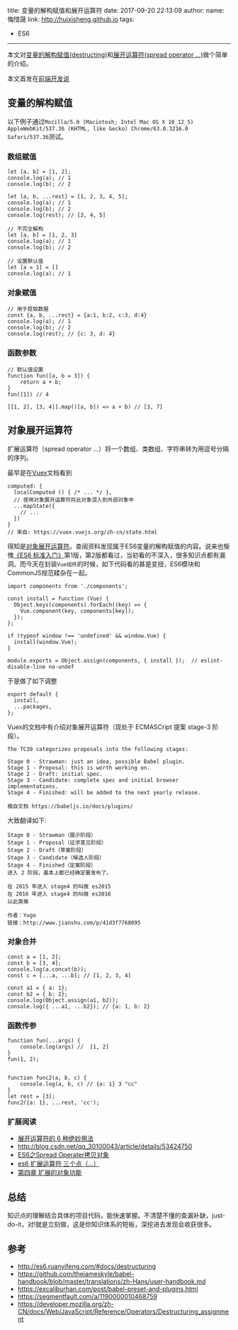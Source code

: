 title: 变量的解构赋值和展开运算符
date: 2017-09-20 22:13:09
author:
  name: 悔惜晟
  link: http://huixisheng.github.io
tags:
- ES6
---

本文对[变量的解构赋值(destructing)](https://developer.mozilla.org/zh-CN/docs/Web/JavaScript/Reference/Operators/Destructuring_assignment)和[展开运算符(spread operator ...)](https://developer.mozilla.org/zh-CN/docs/Web/JavaScript/Reference/Operators/Spread_operator)做个简单的介绍。

本文首发在[前端开发说](https://huixisheng.github.io/es6-destructuring-and-spread-operator/)

<!--more-->

## 变量的解构赋值 ##

以下例子通过`Mozilla/5.0 (Macintosh; Intel Mac OS X 10_12_5) AppleWebKit/537.36 (KHTML, like Gecko) Chrome/63.0.3216.0 Safari/537.36`测试。

### 数组赋值 ###

```
let [a, b] = [1, 2];
console.log(a); // 1
console.log(b); // 2

let [a, b, ...rest] = [1, 2, 3, 4, 5];
console.log(a); // 1
console.log(b); // 2
console.log(rest); // [3, 4, 5]

// 不完全解构
let [a, b] = [1, 2, 3]
console.log(a); // 1
console.log(b); // 2

// 设置默认值
let [a = 1] = []
console.log(a); // 1
```

### 对象赋值 ###

```
// 用于提取数据
const {a, b, ...rest} = {a:1, b:2, c:3, d:4}
console.log(a); // 1
console.log(b); // 2
console.log(rest); // {c: 3, d: 4}
```

### 函数参数 ###

```
// 默认值设置
function fun([a, b = 3]) {
    return a + b;
}
fun([1]) // 4

[[1, 2], [3, 4]].map(([a, b]) => a + b) // [3, 7]
```


## 对象展开运算符 ##

扩展运算符（spread operator ...）将一个数组、类数组、字符串转为用逗号分隔的序列。

最早是在[Vuex](https://vuex.vuejs.org/zh-cn/state.html)文档看到

```
computed: {
  localComputed () { /* ... */ },
  // 使用对象展开运算符将此对象混入到外部对象中
  ...mapState({
    // ...
  })
}
// 来自: https://vuex.vuejs.org/zh-cn/state.html
```
得知是[对象展开运算符](https://github.com/tc39/proposal-object-rest-spread)。查阅资料发现属于ES6变量的解构赋值的内容。说来也惭愧[《ES6 标准入门》](http://es6.ruanyifeng.com/)第1版，第2版都看过，当初看的不深入，很多知识点都有漏洞。而今天在封装`Vue组件`的时候，如下代码看的甚是变扭，ES6模块和CommonJS规范糅杂在一起。

```
import components from './components';

const install = function (Vue) {
  Object.keys(components).forEach((key) => {
    Vue.component(key, components[key]);
  });
};

if (typeof window !== 'undefined' && window.Vue) {
  install(window.Vue);
}

module.exports = Object.assign(components, { install });  // eslint-disable-line no-undef
```
于是做了如下调整

```
export default {
  install,
  ...packages,
};

```

Vuex的文档中有介绍对象展开运算符（现处于 ECMASCript 提案 stage-3 阶段）。

```
The TC39 categorizes proposals into the following stages:

Stage 0 - Strawman: just an idea, possible Babel plugin.
Stage 1 - Proposal: this is worth working on.
Stage 2 - Draft: initial spec.
Stage 3 - Candidate: complete spec and initial browser implementations.
Stage 4 - Finished: will be added to the next yearly release.

摘自文档 https://babeljs.io/docs/plugins/
```

大致翻译如下:
```
Stage 0 - Strawman（展示阶段）
Stage 1 - Proposal（征求意见阶段）
Stage 2 - Draft（草案阶段）
Stage 3 - Candidate（候选人阶段）
Stage 4 - Finished（定案阶段）
进入 2 阶段，基本上都已经确定要发布了。

在 2015 年进入 stage4 的叫做 es2015
在 2016 年进入 stage4 的叫做 es2016
以此类推

作者：Yugo
链接：http://www.jianshu.com/p/41d3f7768095
```

### 对象合并 ###
```
const a = [1, 2];
const b = [3, 4];
console.log(a.concat(b));
const c = [...a, ...b]; // [1, 2, 3, 4]

const a1 = { a: 1};
const b2 = { b: 2};
console.log(Object.assign(a1, b2));
console.log({ ...a1, ...b2}); // {a: 1, b: 2}
```

### 函数传参 ###
```
function fun(...args) {
    console.log(args) //  [1, 2]
}
fun(1, 2);


function func2(a, b, c) {
    console.log(a, b, c) // {a: 1} 3 "cc"
}
let rest = [3];
func2({a: 1}, ...rest, 'cc');
```

### 扩展阅读 ###
- [展开运算符的 6 种绝妙用法](http://www.zcfy.cc/article/6-great-uses-of-the-spread-operator-3268.html)
- http://blog.csdn.net/qq_30100043/article/details/53424750
- [ES6之Spread Operater拷贝对象](https://blog.fundebug.com/2017/07/19/master_object_spread_operator/)
- [es6 扩展运算符 三个点（...）](http://blog.csdn.net/qq_30100043/article/details/53391308)
- [第四章 扩展的对象功能](https://sagittarius-rev.gitbooks.io/understanding-ecmascript-6-zh-ver/chapter_4.html)

## 总结 ##

知识点的理解结合具体的项目代码，能快速掌握。不清楚不懂的查漏补缺，just-do-it，对!就是立刻做，这是你知识体系的短板，深挖进去发现会收获很多。

## 参考 ##
- http://es6.ruanyifeng.com/#docs/destructuring
- https://github.com/thejameskyle/babel-handbook/blob/master/translations/zh-Hans/user-handbook.md
- https://excaliburhan.com/post/babel-preset-and-plugins.html
- https://segmentfault.com/a/1190000010468759
- https://developer.mozilla.org/zh-CN/docs/Web/JavaScript/Reference/Operators/Destructuring_assignment